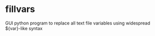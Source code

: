 # fillvars
GUI python program to replace all text file variables using widespread ${var}-like syntax
